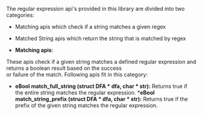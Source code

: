 The regular expression api's provided in this library are divided into two categories:
* Matching apis which check if a string matches a given regex
* Matched String apis which return the string that is matched by regex

* __Matching apis__:

These apis check if a given string matches a defined regular expression and returns a boolean result based on the success<br />
or failure of the match.
Following apis fit in this category:
  * __eBool match_full_string (struct DFA * dfa, char * str):__
    Returns true if the entire string matches the regular expression.
  *__eBool match_string_prefix (struct DFA * dfa, char * str):__
    Returns true if the prefix of the given string matches the regular expression.
